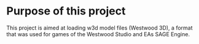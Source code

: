 # Purpose of this project
This project is aimed at loading w3d model files (Westwood 3D), a format that was used for games of the Westwood Studio and 
EAs SAGE Engine.